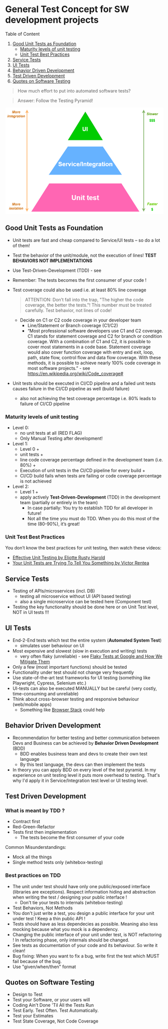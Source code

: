 # General Test Concept for SW development projects

Table of Content

1. [Good Unit Tests as Foundation](#Good-Unit-Tests-as-Foundation)
   - [Maturity levels of unit testing](#Maturity-levels-of-unit-testing)
   - [Unit Test Best Practices](#Unit-Test-Best-Practices)
2. [Service Tests](#Service-Tests)
3. [UI Tests](#UI-Tests)
4. [Behavior Driven Development](#Behavior-Driven-Development)
5. [Test Driven Development](#Test-Driven-Development)
6. [Quotes on Software Testing](#Quotes-on-Software-Testing)

> How much effort to put into automated software tests?

> Answer: Follow the Testing Pyramid!

![Testing Pyramid](testing_pyramid.png "Testing Pyrami")

## Good Unit Tests as Foundation

- Unit tests are fast and cheap compared to Service/UI tests – so do a lot of them!
- Test the behavior of the unit/module, not the execution of lines! **TEST BEHAVIORS NOT IMPLEMENTATIONS**
- Use Test-Driven-Development (TDD) - see
- Remember: The tests becomes the first consumer of your code !

- Test coverage could also be used i.e. at least 80% line coverage

  > ATTENTION: Don’t fall into the trap, "The higher the code coverage, the better the tests."! This number must be treated carefully. Test behavior, not lines of code!

  - Decide on C1 or C2 code coverage in your developer team
    - Line/Statement or Branch coverage (C1/C2)
    - “Most professional software developers use C1 and C2 coverage. C1 stands for statement coverage and C2 for branch or condition coverage. With a combination of C1 and C2, it is possible to cover most statements in a code base. Statement coverage would also cover function coverage with entry and exit, loop, path, state flow, control flow and data flow coverage. With these methods, it is possible to achieve nearly 100% code coverage in most software projects.” - see https://en.wikipedia.org/wiki/Code_coverage#

- Unit tests should be executed in CI/CD pipeline and a failed unit tests causes failure in the CI/CD pipeline as well (build failure)
  - also not achieving the test coverage percentage i.e. 80% leads to failure of CI/CD pipeline

### Maturity levels of unit testing

- Level 0:
  - no unit tests at all (RED FLAG)
  - Only Manual Testing after development!
- Level 1:
  - Level 0 +
  - unit tests +
  - line code coverage percentage defined in the development team (i.e. 80%) +
  - Execution of unit tests in the CI/CD pipeline for every build +
  - CI/CD build fails when tests are failing or code coverage percentage is not achieved
- Level 2:
  - Level 1 +
  - apply actively **Test-Driven-Development** (TDD) in the development team (partially or entirely in the team)
    - In case partially: You try to establish TDD for all developer in future!
    - Not all the time you must do TDD. When you do this most of the time (80-90%), it’s great!

### Unit Test Best Practices

You don’t know the best practices for unit testing, then watch these videos:

- [Effective Unit Testing by Eliotte Rusty Harold](https://www.youtube.com/watch?v=fr1E9aVnBxw)
- [Your Unit Tests are Trying To Tell You Something by Victor Rentea](https://youtu.be/1-Aw-sRfqsQ)

## Service Tests

- Testing of APIs/microservices (incl. DB)
  - testing all microservice without UI (API based testing)
  - also a single microservice can be tested here (Component test)
- Testing the key functionality should be done here or on Unit Test level, NOT in UI tests !!!

## UI Tests

- End-2-End tests which test the entire system (**Automated System Test**)
  - simulates user behaviour on UI
- Most expensive and slowest (slow in execution and writing) tests
  - very often flaky (unreliable) - see [Flaky Tests at Google and How We Mitigate Them](https://testing.googleblog.com/2016/05/flaky-tests-at-google-and-how-we.html)
- Only a few (most important functions) should be tested
- Functionality under test should not change very frequently
- Use state-of-the-art test frameworks for UI testing (something like Playwright, Cypress, Selenium etc.)
- UI-tests can also be executed MANUALLY but be careful (very costly, time-consuming and unreliable)
- Think about cross-browser testing and responsive behaviour (web/mobile apps)
  - Something like [Browser Stack](https://www.browserstack.com/?utm_source=google&utm_medium=cpc&utm_platform=paidads&utm_content=668760067900&utm_campaign=Search-Brand-EMEA-Navigational&utm_campaigncode=Core+1004615&utm_term=e+browser%20stack) could help

## Behavior Driven Development

- Recommendation for better testing and better communication between Devs and Business can be achieved by **Behavior Driven Development** (BDD)
  - BDD enables business team and devs to create their own test language
  - By this test language, the devs can then implement the tests
- In theory you can apply BDD on every level of the test pyramid. In my experience on unit testing level it puts more overhead to testing. That's why I'd apply it in Service/Integration test level or UI testing level.

## Test Driven Development

### What is meant by TDD ?

- Contract first
- Red-Green-Refactor
- Tests first then implementation
  - The tests become the first consumer of your code

Common Misunderstandings:

- Mock all the things
- Single method tests only (whitebox-testing)

### Best practices on TDD

- The unit under test should have only one public/exposed interface (libraries are exceptions). Respect information hiding and abstraction when writing the test / designing your public interface !
  - Don't tie your tests to internals (whitebox-testing)
- Test Behaviors, Not Methods
- You don't just write a test, you design a public interface for your unit under test ! Keep a thin public API !
- Tests should have as less dependecies as possible. Meaning also less mocking because what you mock is a dependency.
- Changing the public interface of your unit under test, is NOT refactoring ! In refactoring phase, only internals should be changed.
- See tests as documentation of your code and its behaviour. So write it clean!
- Bug fixing: When you want to fix a bug, write first the test which MUST fail because of the bug.
- Use "given/when/then" format

## Quotes on Software Testing

- Design to Test
- Test your Software, or your users will
- Coding Ain't Done 'Til All the Tests Run
- Test Early. Test Often. Test Automatically.
- Test your Estimates
- Test State Coverage, Not Code Coverage
